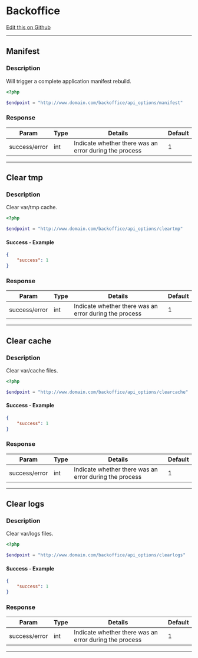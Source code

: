 # Backoffice

[Edit this on Github](https://github.com/Xtraball/SiberianCMS-Doc/edit/master/docs/api/backoffice.md)

---

## Manifest

### Description

Will trigger a complete application manifest rebuild.

```php
<?php

$endpoint = "http://www.domain.com/backoffice/api_options/manifest"
```

### Response

Param|Type|Details|Default
-----|----|-------|-------
success/error|int|Indicate whether there was an error during the process|1

---

## Clear tmp

### Description

Clear var/tmp cache.

```php
<?php

$endpoint = "http://www.domain.com/backoffice/api_options/cleartmp"
```

#### Success - Example

```json
{
    "success": 1
}
```

### Response

Param|Type|Details|Default
-----|----|-------|-------
success/error|int|Indicate whether there was an error during the process|1

---

## Clear cache

### Description

Clear var/cache files.

```php
<?php

$endpoint = "http://www.domain.com/backoffice/api_options/clearcache"
```

#### Success - Example

```json
{
    "success": 1
}
```

### Response

Param|Type|Details|Default
-----|----|-------|-------
success/error|int|Indicate whether there was an error during the process|1

---

## Clear logs

### Description

Clear var/logs files.

```php
<?php

$endpoint = "http://www.domain.com/backoffice/api_options/clearlogs"
```

#### Success - Example

```json
{
    "success": 1
}
```

### Response

Param|Type|Details|Default
-----|----|-------|-------
success/error|int|Indicate whether there was an error during the process|1

---